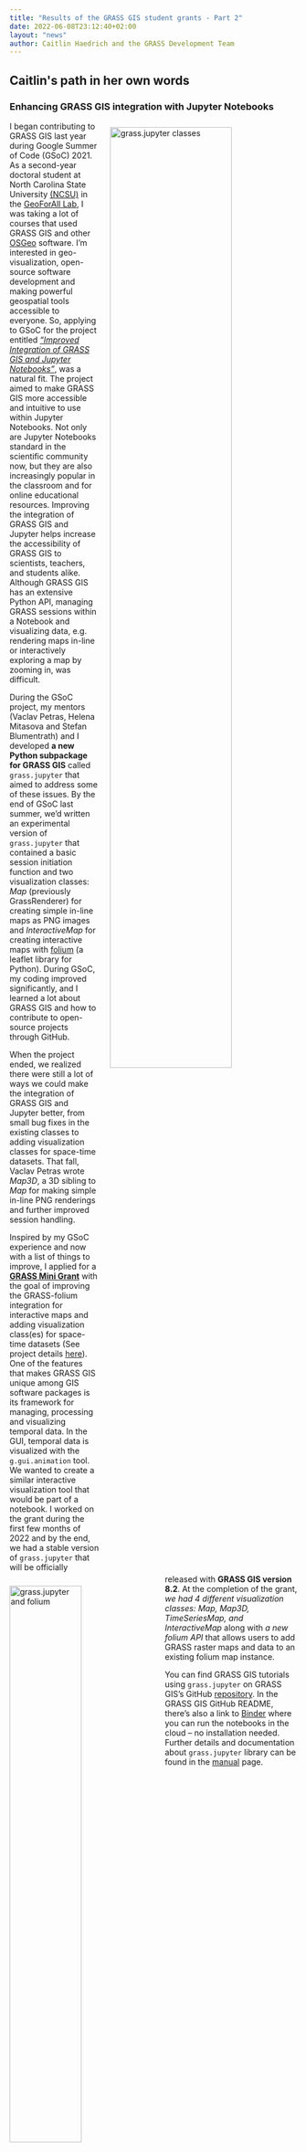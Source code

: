 ```yaml
---
title: "Results of the GRASS GIS student grants - Part 2"
date: 2022-06-08T23:12:40+02:00
layout: "news"
author: Caitlin Haedrich and the GRASS Development Team
---
```



## Caitlin's path in her own words
### Enhancing GRASS GIS integration with Jupyter Notebooks

<a href="/images/news/grass_jupyter_combo_vis.png">
  <img src="/images/news/grass_jupyter_combo_vis.png"
   alt="grass.jupyter classes"
   title="grass.jupyter classes"
   width="65%" style="float:right;padding-left:20px;padding-top:10px">
</a>

I began contributing to GRASS GIS last year during Google Summer 
of Code (GSoC) 2021. As a second-year doctoral student at North Carolina 
State University [(NCSU)](https://www.ncsu.edu/) in the 
[GeoForAll Lab](https://geospatial.ncsu.edu/geoforall/), I was taking
a lot of courses that used GRASS GIS and other [OSGeo](https://www.osgeo.org/) software. 
I’m interested in geo-visualization, open-source software development
and making powerful geospatial tools accessible to everyone. 
So, applying to GSoC for the project entitled 
[*“Improved Integration of GRASS GIS and Jupyter Notebooks”*](https://trac.osgeo.org/grass/wiki/GSoC/2021/JupyterAndGRASS), 
was a natural fit. The project aimed to make GRASS GIS more accessible 
and intuitive to use within Jupyter Notebooks. 
Not only are Jupyter Notebooks standard in the scientific community now, 
but they are also increasingly popular in the classroom and for online 
educational resources. Improving the integration of GRASS GIS and Jupyter 
helps increase the accessibility of GRASS GIS to scientists, teachers, 
and students alike. Although GRASS GIS has an extensive Python API, 
managing GRASS sessions within a Notebook and visualizing data, e.g.
rendering maps in-line or interactively exploring a 
map by zooming in, was difficult.

During the GSoC project, my mentors (Vaclav Petras, Helena Mitasova and Stefan 
Blumentrath) and I developed **a new Python subpackage for GRASS GIS** called 
`grass.jupyter` that aimed to address some of these issues. By the end of 
GSoC last summer, we’d written an experimental version of `grass.jupyter` 
that contained a basic session initiation function and two visualization 
classes: *Map* (previously GrassRenderer) for creating simple in-line maps 
as PNG images and *InteractiveMap* for creating interactive maps with 
[folium](https://python-visualization.github.io/folium/index.html) 
(a leaflet library for Python). During GSoC, my coding improved 
significantly, and I learned a lot about GRASS GIS and 
how to contribute to open-source projects through GitHub.

<a href="/images/news/grass_jupyter_folium.png">
  <img src="/images/news/grass_jupyter_folium.png"
   alt="grass.jupyter and folium"
   title="grass.jupyter and folium"
   width="50%" style="float:left;padding-right:20px;padding-top:20px">
</a>

When the project ended, we realized there were still a lot of ways we 
could make the integration of GRASS GIS and Jupyter better, from small 
bug fixes in the existing classes to adding visualization classes for 
space-time datasets. That fall, Vaclav Petras wrote *Map3D*, a 3D sibling 
to *Map* for making simple in-line PNG renderings and further improved 
session handling.

Inspired by my GSoC experience and now with a list of things to improve, 
I applied for a [**GRASS Mini Grant**](https://grasswiki.osgeo.org/wiki/Student_Grants) 
with the goal of improving the GRASS-folium integration for interactive maps 
and adding visualization class(es) for space-time datasets (See project details 
[here](https://trac.osgeo.org/grass/wiki/GSoC/2021/JupyterAndGRASS/MiniGrant2022)). 
One of the features that makes GRASS GIS unique among GIS software packages 
is its framework for managing, processing and visualizing temporal data. 
In the GUI, temporal data is visualized with the `g.gui.animation` tool. 
We wanted to create a similar interactive visualization tool that would be 
part of a notebook. I worked on the grant during the first few months of 2022 
and by the end, we had a stable version of `grass.jupyter` that will be officially 
released with **GRASS GIS version 8.2**. 
At the completion of the grant, *we had 4 different visualization classes:
Map, Map3D, TimeSeriesMap, and InteractiveMap* along with *a new folium 
API* that allows users to add GRASS raster maps and data to an existing folium 
map instance.

You can find GRASS GIS tutorials using `grass.jupyter` on GRASS GIS’s GitHub 
[repository](https://github.com/OSGeo/grass/tree/main/doc/notebooks).
In the GRASS GIS GitHub README, there’s also a link to 
[Binder](https://mybinder.org/v2/gh/OSGeo/grass/main?urlpath=lab%2Ftree%2Fdoc%2Fnotebooks%2Fbasic_example.ipynb)
where you can run the notebooks in the cloud – no installation needed. Further
details and documentation about `grass.jupyter` library can be found in the 
[manual](https://grass.osgeo.org/grass82/manuals/libpython/grass.jupyter.html) 
page.
